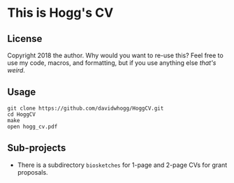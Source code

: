 # This is Hogg's CV

## License
Copyright 2018 the author. Why would you want to re-use this? Feel free to use my code, macros, and formatting, but if you use anything else *that's weird*.

## Usage
```
git clone https://github.com/davidwhogg/HoggCV.git
cd HoggCV
make
open hogg_cv.pdf
```   

## Sub-projects
- There is a subdirectory `biosketches` for 1-page and 2-page CVs for grant proposals.
